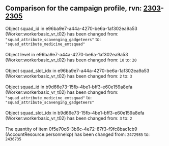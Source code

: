 ## Comparison for the campaign profile, rvn: [2303](https://github.com/PRO100KatYT/FortniteProfileRevisions/tree/main/profiles/campaign/2303%20campaign.json)-[2305](https://github.com/PRO100KatYT/FortniteProfileRevisions/tree/main/profiles/campaign/2305%20campaign.json)

Object squad_id in e96ba9e7-a44a-4270-be6a-1af302ea9a53 (Worker:workerbasic_vr_t02) has been changed from: `"squad_attribute_scavenging_gadgeteers"` to: `"squad_attribute_medicine_emtsquad"`
<br><br>
Object level in e96ba9e7-a44a-4270-be6a-1af302ea9a53 (Worker:workerbasic_vr_t02) has been changed from: `10` to: `20`
<br><br>
Object squad_slot_idx in e96ba9e7-a44a-4270-be6a-1af302ea9a53 (Worker:workerbasic_vr_t02) has been changed from: `2` to: `3`
<br><br>
Object squad_id in b9d66e73-15fb-4be1-bff3-e60e159a8efa (Worker:workerbasic_vr_t02) has been changed from: `"squad_attribute_medicine_emtsquad"` to: `"squad_attribute_scavenging_gadgeteers"`
<br><br>
Object squad_slot_idx in b9d66e73-15fb-4be1-bff3-e60e159a8efa (Worker:workerbasic_vr_t02) has been changed from: `3` to: `2`
<br><br>
The quantity of item 0f5e70c6-3b6c-4e72-87f3-f9fc8bac1cb9 (AccountResource:personnelxp) has been changed from: `2472985` to: `2436735`
<br><br>
